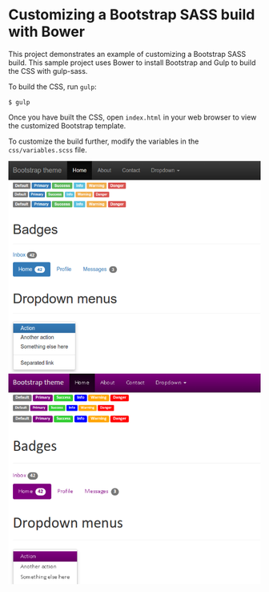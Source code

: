 Customizing a Bootstrap SASS build with Bower
=============================================

This project demonstrates an example of customizing a Bootstrap SASS build.  This sample project uses Bower to install Bootstrap and Gulp to build the CSS with gulp-sass.

To build the CSS, run `gulp`:

    $ gulp

Once you have built the CSS, open `index.html` in your web browser to view the customized Bootstrap template.

To customize the build further, modify the variables in the `css/variables.scss` file.

![screenshot before customizations](screenshots/before.png?raw=true)
![screenshot after customizations](screenshots/after.png?raw=true)
